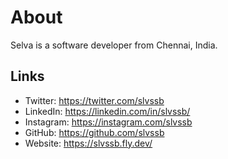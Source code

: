 <!-- <img src = "https://pbs.twimg.com/profile_banners/244965762/1556380520/1500x500" > -->

# About

Selva is a software developer from Chennai, India.

## Links
- Twitter: https://twitter.com/slvssb
- LinkedIn: https://linkedin.com/in/slvssb/
- Instagram: https://instagram.com/slvssb
- GitHub: https://github.com/slvssb
- Website: https://slvssb.fly.dev/
